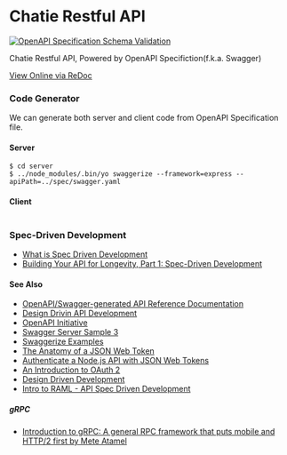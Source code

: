 # Chatie Restful API
[![OpenAPI Specification Schema Validation](https://online.swagger.io/validator?url=https://raw.githubusercontent.com/Chatie/api/master/spec/swagger.yaml)](http://editor.swagger.io/#/?import=https://raw.githubusercontent.com/Chatie/api/master/spec/swagger.yaml)

Chatie Restful API, Powered by OpenAPI Specifiction(f.k.a. Swagger)

[View Online via ReDoc](https://rebilly.github.io/ReDoc/?url=https://raw.githubusercontent.com/Chatie/api/master/spec/swagger.yaml)

### Code Generator

We can generate both server and client code from OpenAPI Specification file.

#### Server

```shell
$ cd server
$ ../node_modules/.bin/yo swaggerize --framework=express --apiPath=../spec/swagger.yaml
```

#### Client

```shell
```

### Spec-Driven Development

* [What is Spec Driven Development](https://www.mikestowe.com/blog/2014/11/what-is-spec-driven-development.php)
* [Building Your API for Longevity, Part 1: Spec-Driven Development](https://www.nginx.com/blog/building-api-for-longevity-spec-driven-development/)

#### See Also

* [OpenAPI/Swagger-generated API Reference Documentation](https://redocly.github.io/redoc/)
* [Design Drivin API Development](http://www.slideshare.net/sofj/design-driven-api-development)
* [OpenAPI Initiative](https://www.openapis.org/)
* [Swagger Server Sample 3](https://github.com/BigstickCarpet/swagger-server/tree/master/samples/sample3)
* [Swaggerize Examples](https://github.com/subeeshcbabu/swaggerize-examples)
* [The Anatomy of a JSON Web Token](https://scotch.io/tutorials/the-anatomy-of-a-json-web-token)
* [Authenticate a Node.js API with JSON Web Tokens](https://scotch.io/tutorials/authenticate-a-node-js-api-with-json-web-tokens)
* [An Introduction to OAuth 2](https://www.digitalocean.com/community/tutorials/an-introduction-to-oauth-2)
* [Design Driven Development](http://www.slideshare.net/henrydjacob/design-driven-development)
* [Intro to RAML - API Spec Driven Development](http://www.hksilicon.com/articles/1082744)

##### gRPC

* [Introduction to gRPC: A general RPC framework that puts mobile and HTTP/2 first by Mete Atamel](https://www.youtube.com/watch?v=kUz2zjkKxFg)
